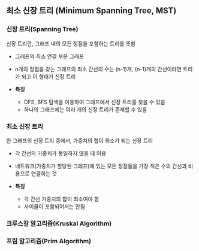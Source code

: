 ## 최소 신장 트리 (Minimum Spanning Tree, MST)

### 신장 트리(Spanning Tree)

신장 트리란, 그래프 내의 모든 정점을 포함하는 트리를 뜻함

- 그래프의 최소 연결 부분 그래프
- n개의 정점을 갖는 그래프의 최소 간선의 수는 (n-1)개, (n-1)개의 간선이라면 트리가 되고 이 형태가 신장 트리

- **특징**
  - DFS, BFS 탐색을 이용하여 그래프에서 신장 트리를 찾을 수 있음
  - 하나의 그래프에는 여러 개의 신장 트리가 존재할 수 있음

### 최소 신장 트리

한 그래프의 신장 트리 중에서, 가중치의 합이 최소가 되는 신장 트리

- 각 간선의 가중치가 동일하지 않을 때 이용
- 네트워크(가중치가 할당된 그래프)에 있는 모든 정점들을 가장 적은 수의 간선과 비용으로 연결하는 것

- **특징**
  - 각 간선 가중치의 합이 최소여야 함
  - 사이클이 포함되어서는 안됨

### 크루스칼 알고리즘(Kruskal Algorithm)

### 프림 알고리즘(Prim Algorithm)
